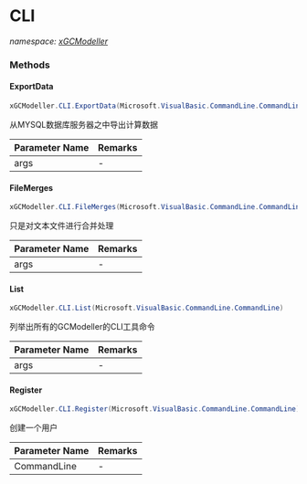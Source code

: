 ﻿# CLI
_namespace: [xGCModeller](./index.md)_





### Methods

#### ExportData
```csharp
xGCModeller.CLI.ExportData(Microsoft.VisualBasic.CommandLine.CommandLine)
```
从MYSQL数据库服务器之中导出计算数据

|Parameter Name|Remarks|
|--------------|-------|
|args|-|


#### FileMerges
```csharp
xGCModeller.CLI.FileMerges(Microsoft.VisualBasic.CommandLine.CommandLine)
```
只是对文本文件进行合并处理

|Parameter Name|Remarks|
|--------------|-------|
|args|-|


#### List
```csharp
xGCModeller.CLI.List(Microsoft.VisualBasic.CommandLine.CommandLine)
```
列举出所有的GCModeller的CLI工具命令

|Parameter Name|Remarks|
|--------------|-------|
|args|-|


#### Register
```csharp
xGCModeller.CLI.Register(Microsoft.VisualBasic.CommandLine.CommandLine)
```
创建一个用户

|Parameter Name|Remarks|
|--------------|-------|
|CommandLine|-|




